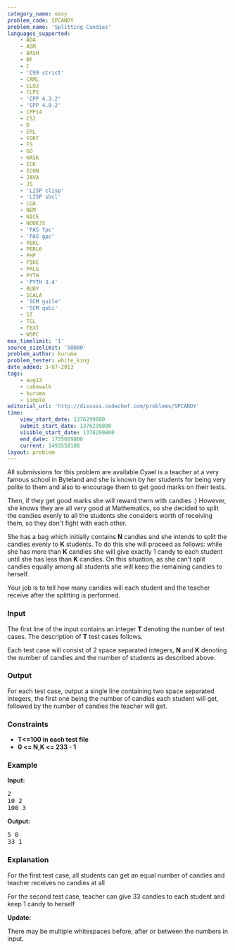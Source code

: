 ```yaml
---
category_name: easy
problem_code: SPCANDY
problem_name: 'Splitting Candies'
languages_supported:
    - ADA
    - ASM
    - BASH
    - BF
    - C
    - 'C99 strict'
    - CAML
    - CLOJ
    - CLPS
    - 'CPP 4.3.2'
    - 'CPP 4.9.2'
    - CPP14
    - CS2
    - D
    - ERL
    - FORT
    - FS
    - GO
    - HASK
    - ICK
    - ICON
    - JAVA
    - JS
    - 'LISP clisp'
    - 'LISP sbcl'
    - LUA
    - NEM
    - NICE
    - NODEJS
    - 'PAS fpc'
    - 'PAS gpc'
    - PERL
    - PERL6
    - PHP
    - PIKE
    - PRLG
    - PYTH
    - 'PYTH 3.4'
    - RUBY
    - SCALA
    - 'SCM guile'
    - 'SCM qobi'
    - ST
    - TCL
    - TEXT
    - WSPC
max_timelimit: '1'
source_sizelimit: '50000'
problem_author: kuruma
problem_tester: white_king
date_added: 3-07-2013
tags:
    - aug13
    - cakewalk
    - kuruma
    - simple
editorial_url: 'http://discuss.codechef.com/problems/SPCANDY'
time:
    view_start_date: 1376299800
    submit_start_date: 1376299800
    visible_start_date: 1376299800
    end_date: 1735669800
    current: 1493558188
layout: problem
---
```

All submissions for this problem are available.Cyael is a teacher at a very famous school in Byteland and she is known by her students for being very polite to them and also to encourage them to get good marks on their tests.

Then, if they get good marks she will reward them with candies :) However, she knows they are all very good at Mathematics, so she decided to split the candies evenly to all the students she considers worth of receiving them, so they don't fight with each other.

She has a bag which initially contains **N** candies and she intends to split the candies evenly to **K** students. To do this she will proceed as follows: while she has more than **K** candies she will give exactly 1 candy to each student until she has less than **K** candies. On this situation, as she can't split candies equally among all students she will keep the remaining candies to herself.

Your job is to tell how many candies will each student and the teacher
receive after the splitting is performed.

### Input

The first line of the input contains an integer **T** denoting the number of test cases. The description of **T** test cases follows.

Each test case will consist of 2 space separated integers, **N** and **K** denoting the number of candies and the number of students as described above.

### Output

For each test case, output a single line containing two space separated integers, the first one being the number of candies each student will get, followed by the number of candies the teacher will get.

### Constraints

- **T<=100 in each test file**
- **0 <= N,K <= 233 - 1**

### Example

**Input:**

<pre>
2
10 2
100 3
</pre>
**Output:**

<pre>
5 0
33 1
</pre>
### Explanation

For the first test case, all students can get an equal number of candies and teacher receives no candies at all

For the second test case, teacher can give 33 candies to each student and keep 1 candy to herself

**Update:**

 There may be multiple whitespaces before, after or between the numbers in input.
